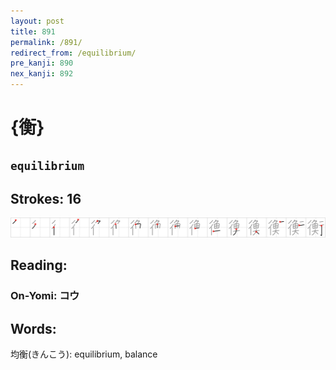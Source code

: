 ```yaml
---
layout: post
title: 891
permalink: /891/
redirect_from: /equilibrium/
pre_kanji: 890
nex_kanji: 892
---
```


# {衡}

## `equilibrium`

## Strokes: 16

<div class="stroke"><img src="../images/E8A1A1.png" /></div>

## Reading:

### On-Yomi: コウ

## Words:

均衡(きんこう): equilibrium, balance
